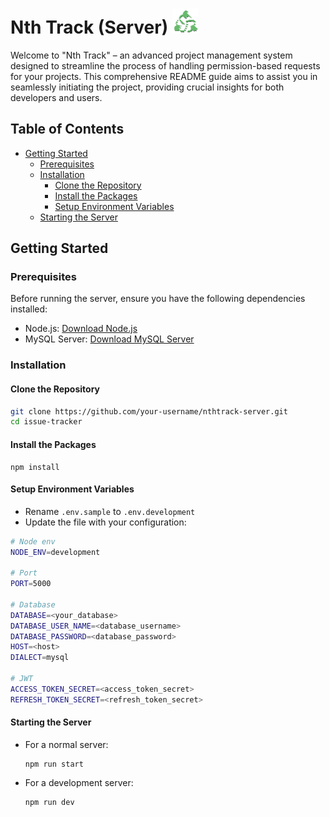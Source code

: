 <h1>
    Nth Track (Server)
    <img src="https://github.com/mubashir-angathil/nthtrack-client/blob/master/public/vite.png" height="40px" alt="Movie Trends Logo"/>
 
</h1>
Welcome to "Nth Track" – an advanced project management system designed to streamline the process of handling permission-based requests for your projects. This comprehensive README guide aims to assist you in seamlessly initiating the project, providing crucial insights for both developers and users.

## Table of Contents
- [Getting Started](#getting-started)
  - [Prerequisites](#prerequisites)
  - [Installation](#installation)
    - [Clone the Repository](#clone-the-repository)
    - [Install the Packages](#install-the-packages)
    - [Setup Environment Variables](#setup-environment-variables)
  - [Starting the Server](#starting-the-server)

## Getting Started

### Prerequisites
Before running the server, ensure you have the following dependencies installed:
- Node.js: [Download Node.js](https://nodejs.org/)
- MySQL Server: [Download MySQL Server](https://dev.mysql.com/downloads/mysql/)


### Installation

#### Clone the Repository
```bash
git clone https://github.com/your-username/nthtrack-server.git
cd issue-tracker
```

#### Install the Packages
```
npm install 
```
#### Setup Environment Variables
- Rename ```.env.sample``` to ```.env.development```
- Update the file with your configuration:
```bash
# Node env
NODE_ENV=development

# Port 
PORT=5000

# Database
DATABASE=<your_database>
DATABASE_USER_NAME=<database_username>
DATABASE_PASSWORD=<database_password>
HOST=<host>
DIALECT=mysql

# JWT
ACCESS_TOKEN_SECRET=<access_token_secret>
REFRESH_TOKEN_SECRET=<refresh_token_secret>

```
#### Starting the Server
- For a normal server:
  ```
  npm run start
  ```
- For a development server:
  ```
  npm run dev
  ```
